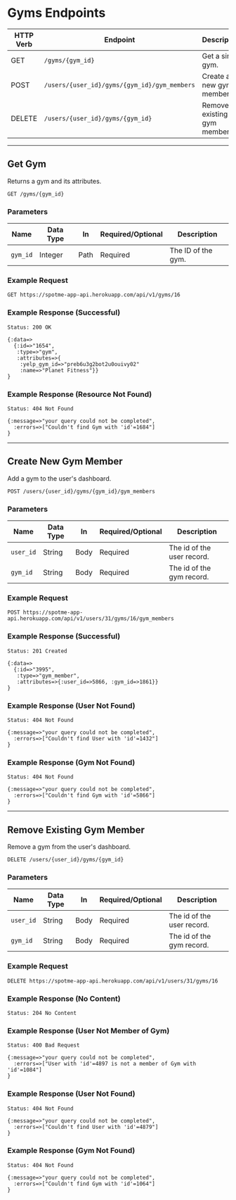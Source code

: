 # Gyms Endpoints

HTTP Verb | Endpoint                   | Description                | Link
----------|----------------------------|----------------------------|---------------------------
GET       | `/gyms/{gym_id}` | Get a single gym.     | [Link](#get-gym)
POST       | `/users/{user_id}/gyms/{gym_id}/gym_members` | Create a new gym member.     | [Link](#create-new-gym-member)
DELETE       | `/users/{user_id}/gyms/{gym_id}` | Remove an existing gym member.     | [Link](#remove-existing-gym-member)

---

## Get Gym

Returns a gym and its attributes.

```
GET /gyms/{gym_id}
```


### Parameters

Name       | Data Type    | In    | Required/Optional | Description
-----------|--------------|-------|-------------------|------------
`gym_id` | Integer | Path | Required | The ID of the gym.

### Example Request

```
GET https://spotme-app-api.herokuapp.com/api/v1/gyms/16
```

### Example Response (Successful)

```
Status: 200 OK
```

```
{:data=>
  {:id=>"1654",
   :type=>"gym",
   :attributes=>{
    :yelp_gym_id=>"preb6u3g2bot2u0ouivy02"
    :name=>"Planet Fitness"}}
}
```

### Example Response (Resource Not Found)

```
Status: 404 Not Found
```

```
{:message=>"your query could not be completed",
  :errors=>["Couldn't find Gym with 'id'=1684"]
}
```

---

## Create New Gym Member

Add a gym to the user's dashboard.

```
POST /users/{user_id}/gyms/{gym_id}/gym_members
```


### Parameters

Name       | Data Type    | In    | Required/Optional | Description
-----------|--------------|-------|-------------------|------------
`user_id` | String | Body | Required | The id of the user record.
`gym_id` | String | Body | Required | The id of the gym record.


### Example Request

```
POST https://spotme-app-api.herokuapp.com/api/v1/users/31/gyms/16/gym_members
```

### Example Response (Successful)

```
Status: 201 Created
```

```
{:data=>
  {:id=>"3995",
   :type=>"gym_member",
   :attributes=>{:user_id=>5866, :gym_id=>1861}}
}
```

### Example Response (User Not Found)

```
Status: 404 Not Found
```

```
{:message=>"your query could not be completed",
  :errors=>["Couldn't find User with 'id'=1432"]
}
```

### Example Response (Gym Not Found)

```
Status: 404 Not Found
```

```
{:message=>"your query could not be completed",
  :errors=>["Couldn't find Gym with 'id'=5866"]
}
```

---

## Remove Existing Gym Member

Remove a gym from the user's dashboard.

```
DELETE /users/{user_id}/gyms/{gym_id}
```


### Parameters

Name       | Data Type    | In    | Required/Optional | Description
-----------|--------------|-------|-------------------|------------
`user_id` | String | Body | Required | The id of the user record.
`gym_id` | String | Body | Required | The id of the gym record.


### Example Request

```
DELETE https://spotme-app-api.herokuapp.com/api/v1/users/31/gyms/16
```

### Example Response (No Content)

```
Status: 204 No Content

```

### Example Response (User Not Member of Gym)

```
Status: 400 Bad Request
```

```
{:message=>"your query could not be completed",
  :errors=>["User with 'id'=4897 is not a member of Gym with 'id'=1084"]
}
```

### Example Response (User Not Found)

```
Status: 404 Not Found
```

```
{:message=>"your query could not be completed",
  :errors=>["Couldn't find User with 'id'=4879"]
}
```

### Example Response (Gym Not Found)

```
Status: 404 Not Found
```

```
{:message=>"your query could not be completed",
  :errors=>["Couldn't find Gym with 'id'=1064"]
}
```
